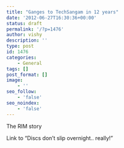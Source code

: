 ```yaml
---
title: "Ganges to TechSangam in 12 years"
date: '2012-06-27T16:30:36+00:00'
status: draft
permalink: '/?p=1476'
author: vishy
description: ''
type: post
id: 1476
categories:
    - General
tags: []
post_format: []
image:
    - ''
seo_follow:
    - 'false'
seo_noindex:
    - 'false'
---
```

The RIM story

Link to “Discs don’t slip overnight.. really!”